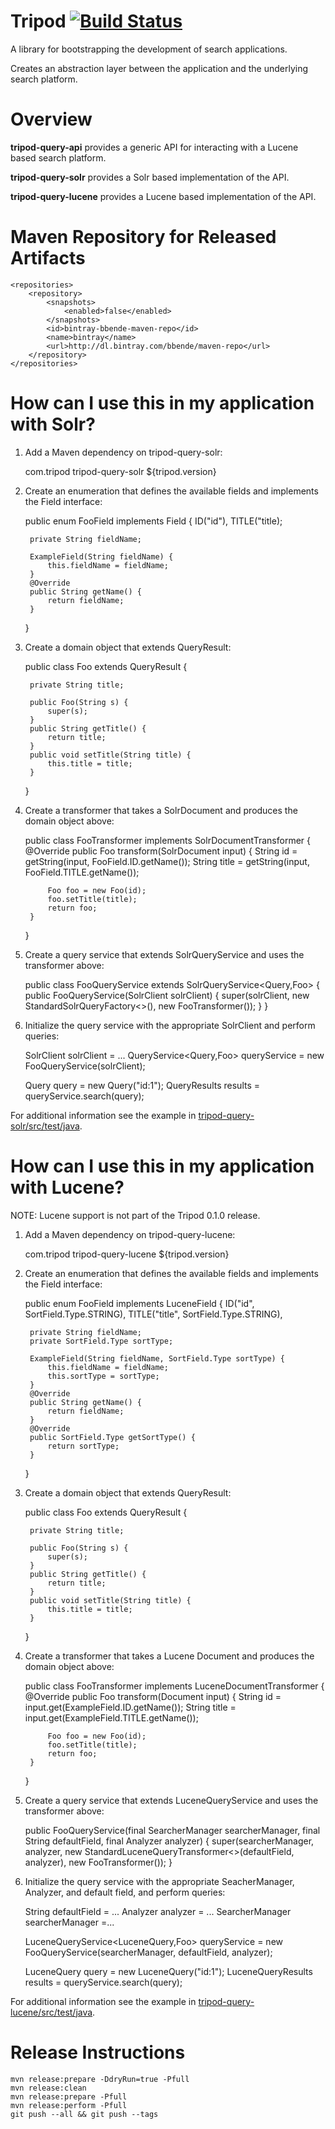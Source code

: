 <!--
  Licensed to the Apache Software Foundation (ASF) under one or more
  contributor license agreements.  See the NOTICE file distributed with
  this work for additional information regarding copyright ownership.
  The ASF licenses this file to You under the Apache License, Version 2.0
  (the "License"); you may not use this file except in compliance with
  the License.  You may obtain a copy of the License at
      http://www.apache.org/licenses/LICENSE-2.0
  Unless required by applicable law or agreed to in writing, software
  distributed under the License is distributed on an "AS IS" BASIS,
  WITHOUT WARRANTIES OR CONDITIONS OF ANY KIND, either express or implied.
  See the License for the specific language governing permissions and
  limitations under the License.
-->
# Tripod [![Build Status](https://travis-ci.org/bbende/tripod.svg?branch=master)](https://travis-ci.org/bbende/tripod)

A library for bootstrapping the development of search applications.

Creates an abstraction layer between the application and the underlying search platform.

# Overview

**tripod-query-api** provides a generic API for interacting with a Lucene based search platform.

**tripod-query-solr** provides a Solr based implementation of the API.

**tripod-query-lucene** provides a Lucene based implementation of the API.

# Maven Repository for Released Artifacts

    <repositories>
        <repository>
            <snapshots>
                <enabled>false</enabled>
            </snapshots>
            <id>bintray-bbende-maven-repo</id>
            <name>bintray</name>
            <url>http://dl.bintray.com/bbende/maven-repo</url>
        </repository>
    </repositories>

# How can I use this in my application with Solr?

1) Add a Maven dependency on tripod-query-solr:
  
    <dependency>
      <groupId>com.tripod</groupId>
      <artifactId>tripod-query-solr</artifactId>
      <version>${tripod.version}</version>
    </dependency>
    
2) Create an enumeration that defines the available fields and implements the Field interface:

    public enum FooField implements Field {
        ID("id"),
        TITLE("title);

        private String fieldName;
        
        ExampleField(String fieldName) {
            this.fieldName = fieldName;
        }
        @Override
        public String getName() {
            return fieldName;
        }
    }
    
3) Create a domain object that extends QueryResult:

    public class Foo extends QueryResult<String> {

        private String title;

        public Foo(String s) {
            super(s);
        }
        public String getTitle() {
            return title;
        }
        public void setTitle(String title) {
            this.title = title;
        }
    }
    
4) Create a transformer that takes a SolrDocument and produces the domain object above:

    public class FooTransformer implements SolrDocumentTransformer<Foo> {
        @Override
        public Foo transform(SolrDocument input) {
            String id = getString(input, FooField.ID.getName());
            String title = getString(input, FooField.TITLE.getName());
            
            Foo foo = new Foo(id);
            foo.setTitle(title);
            return foo;
        }
    }
    
5) Create a query service that extends SolrQueryService and uses the transformer above:

    public class FooQueryService extends SolrQueryService<Query,Foo> {
        public FooQueryService(SolrClient solrClient) {
            super(solrClient, new StandardSolrQueryFactory<>(), new FooTransformer());
        }
    }

6) Initialize the query service with the appropriate SolrClient and perform queries:

    SolrClient solrClient = ...
    QueryService<Query,Foo> queryService = new FooQueryService(solrClient);
    
    Query query = new Query("id:1");
    QueryResults<Foo> results = queryService.search(query);
    
    
For additional information see the example in [tripod-query-solr/src/test/java](https://github.com/bbende/tripod/tree/master/tripod-query-solr/src/test/java/com/tripod/solr/example).

# How can I use this in my application with Lucene?

NOTE: Lucene support is not part of the Tripod 0.1.0 release.

1) Add a Maven dependency on tripod-query-lucene:

    <dependency>
      <groupId>com.tripod</groupId>
      <artifactId>tripod-query-lucene</artifactId>
      <version>${tripod.version}</version>
    </dependency>
    
2) Create an enumeration that defines the available fields and implements the Field interface:

    public enum FooField implements LuceneField {
        ID("id", SortField.Type.STRING),
        TITLE("title", SortField.Type.STRING),
            
        private String fieldName;
        private SortField.Type sortType;
    
        ExampleField(String fieldName, SortField.Type sortType) {
            this.fieldName = fieldName;
            this.sortType = sortType;
        }
        @Override
        public String getName() {
            return fieldName;
        }
        @Override
        public SortField.Type getSortType() {
            return sortType;
        }
    }
    
3) Create a domain object that extends QueryResult:

    public class Foo extends QueryResult<String> {

        private String title;

        public Foo(String s) {
            super(s);
        }
        public String getTitle() {
            return title;
        }
        public void setTitle(String title) {
            this.title = title;
        }
    }
    
4) Create a transformer that takes a Lucene Document and produces the domain object above:

    public class FooTransformer implements LuceneDocumentTransformer<Foo> {
        @Override
        public Foo transform(Document input) {
            String id = input.get(ExampleField.ID.getName());
            String title = input.get(ExampleField.TITLE.getName());
            
            Foo foo = new Foo(id);
            foo.setTitle(title);
            return foo;
        }
    }
    
5) Create a query service that extends LuceneQueryService and uses the transformer above:

    public FooQueryService(final SearcherManager searcherManager, final String defaultField, final Analyzer analyzer) {
            super(searcherManager, analyzer,
                    new StandardLuceneQueryTransformer<>(defaultField, analyzer),
                    new FooTransformer());
        }

6) Initialize the query service with the appropriate SeacherManager, Analyzer, and default field, and perform queries:

    String defaultField = ...
    Analyzer analyzer = ...
    SearcherManager searcherManager =...
    
    LuceneQueryService<LuceneQuery,Foo> queryService = new FooQueryService(searcherManager, defaultField, analyzer);
    
    LuceneQuery query = new LuceneQuery("id:1");
    LuceneQueryResults<Foo> results = queryService.search(query);
    
    
For additional information see the example in [tripod-query-lucene/src/test/java](https://github.com/bbende/tripod/tree/master/tripod-query-lucene/src/test/java/com/tripod/lucene/example).

# Release Instructions

    mvn release:prepare -DdryRun=true -Pfull
    mvn release:clean
    mvn release:prepare -Pfull
    mvn release:perform -Pfull
    git push --all && git push --tags
